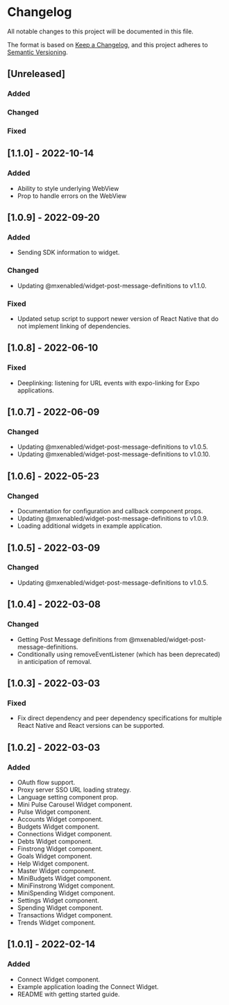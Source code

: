 # Changelog

All notable changes to this project will be documented in this file.

The format is based on [Keep a Changelog](https://keepachangelog.com/en/1.0.0/),
and this project adheres to [Semantic Versioning](https://semver.org/spec/v2.0.0.html).

## [Unreleased]
### Added
### Changed
### Fixed

## [1.1.0] - 2022-10-14
### Added

- Ability to style underlying WebView
- Prop to handle errors on the WebView

## [1.0.9] - 2022-09-20
### Added

- Sending SDK information to widget.

### Changed

- Updating @mxenabled/widget-post-message-definitions to v1.1.0.

### Fixed

- Updated setup script to support newer version of React Native that do not
  implement linking of dependencies.

## [1.0.8] - 2022-06-10
### Fixed

- Deeplinking: listening for URL events with expo-linking for Expo applications.

## [1.0.7] - 2022-06-09
### Changed

- Updating @mxenabled/widget-post-message-definitions to v1.0.5.
- Updating @mxenabled/widget-post-message-definitions to v1.0.10.

## [1.0.6] - 2022-05-23
### Changed

- Documentation for configuration and callback component props.
- Updating @mxenabled/widget-post-message-definitions to v1.0.9.
- Loading additional widgets in example application.

## [1.0.5] - 2022-03-09
### Changed

- Updating @mxenabled/widget-post-message-definitions to v1.0.5.

## [1.0.4] - 2022-03-08
### Changed

- Getting Post Message definitions from
  @mxenabled/widget-post-message-definitions.
- Conditionally using removeEventListener (which has been deprecated) in
  anticipation of removal.


## [1.0.3] - 2022-03-03
### Fixed

- Fix direct dependency and peer dependency specifications for multiple React
  Native and React versions can be supported.

## [1.0.2] - 2022-03-03
### Added

- OAuth flow support.
- Proxy server SSO URL loading strategy.
- Language setting component prop.
- Mini Pulse Carousel Widget component.
- Pulse Widget component.
- Accounts Widget component.
- Budgets Widget component.
- Connections Widget component.
- Debts Widget component.
- Finstrong Widget component.
- Goals Widget component.
- Help Widget component.
- Master Widget component.
- MiniBudgets Widget component.
- MiniFinstrong Widget component.
- MiniSpending Widget component.
- Settings Widget component.
- Spending Widget component.
- Transactions Widget component.
- Trends Widget component.

## [1.0.1] - 2022-02-14
### Added

- Connect Widget component.
- Example application loading the Connect Widget.
- README with getting started guide.
